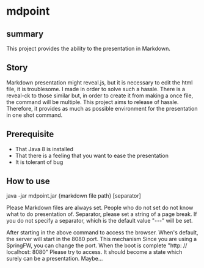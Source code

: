 # mdpoint

## summary
This project provides the ability to the presentation in Markdown.

## Story
Markdown presentation might reveal.js, but it is necessary to edit the html file, it is troublesome.
I made in order to solve such a hassle.
There is a reveal-ck to those similar but, in order to create it from making a once file, the command will be multiple.
This project aims to release of hassle.
Therefore, it provides as much as possible environment for the presentation in one shot command.

## Prerequisite
- That Java 8 is installed
- That there is a feeling that you want to ease the presentation
- It is tolerant of bug

## How to use
java -jar mdpoint.jar {markdown file path} [separator]

Please Markdown files are always set.
People who do not set do not know what to do presentation of.
Separator, please set a string of a page break.
If you do not specify a separator, which is the default value "---" will be set.

After starting in the above command to access the browser.
When's default, the server will start in the 8080 port.
This mechanism Since you are using a SpringFW, you can change the port.
When the boot is complete "http: // localhost: 8080" Please try to access.
It should become a state which surely can be a presentation. Maybe...